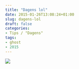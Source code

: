 ```yaml
---
title: "Dagens lol"
date: 2015-01-26T13:08:24+01:00
slug: dagens-lol
draft: false
categories:
- Tips / "Dagens"
tags:
- ghost
- 2015
---
```


![](/assets/images/ghost/2015/01/1965058_825174937495356_50969822_n.jpg)


